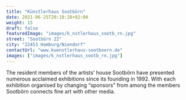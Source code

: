 ```yaml
---
title: "Künstlerhaus Sootbörn"
date: 2021-06-25T20:18:28+02:00
weight: 15
draft: false
featuredImage: "images/k_nstlerhaus_sootb_rn.jpg"
street: "Sootbörn 22"
city: "22453 Hamburg/Niendorf"
contactUrl: "www.kuenstlerhaus-sootboern.de"
images: ["images/k_nstlerhaus_sootb_rn.jpg"]
---
```


The resident members of the artists’ house Sootbörn have presented
numerous acclaimed exhibitions since its founding in 1992. With each
exhibition organised by changing “sponsors” from among the members
Sootbörn connects fine art with other media.
